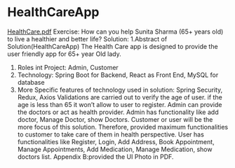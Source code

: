 # HealthCareApp
[HealthCare.pdf](https://github.com/padmaraj0108/HealthCareApp/files/11726695/HealthCare.pdf)
Exercise: How can you help Sunita Sharma (65+ years old) to live a healthier 
and better life?
Solution:
1.Abstract of Solution(HealthCareApp)
The Health Care app is designed to provide the user friendly app for 65+ year Old lady.
1. Roles int Project: Admin, Customer
2. Technology: Spring Boot for Backend, React as Front End, MySQL for database
3. More Specific features of technology used in solution: Spring Security, Redux,
Axios
Validations are carried out to verify the age of user. if the age is less than 65 it won’t allow 
to user to register. Admin can provide the doctors or act as health provider. Admin has 
functionality like add doctor, Manage Doctor, show Doctors. Customer or user will be the 
more focus of this solution. Therefore, provided maximum functionalities to customer to 
take care of them in health perspective. User has functionalities like Register, Login, Add
Address, Book Appointment, Manage Appointments, Add Medication, Manage Medication,
show doctors list.
Appendix B:provided the UI Photo in PDF.
